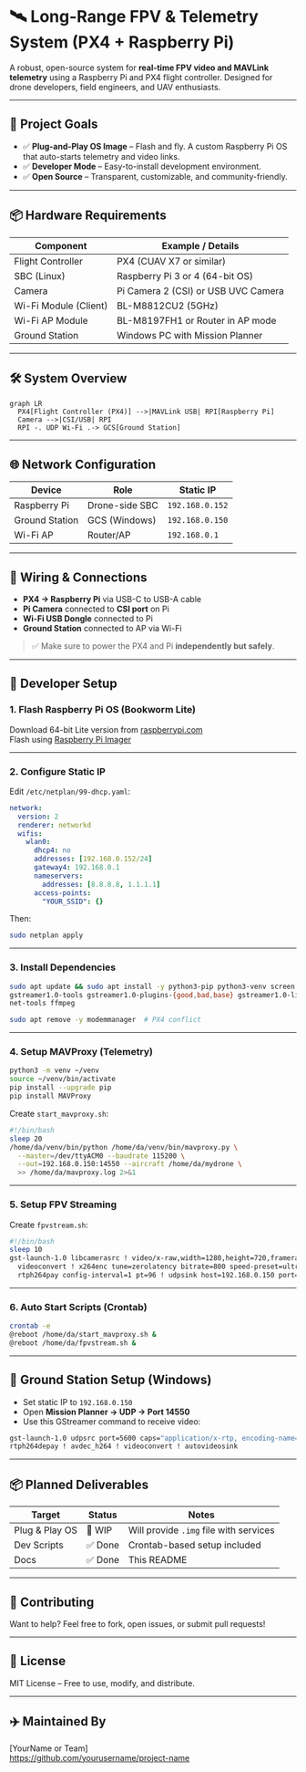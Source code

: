 # 🛰️ Long-Range FPV & Telemetry System (PX4 + Raspberry Pi)

A robust, open-source system for **real-time FPV video and MAVLink telemetry** using a Raspberry Pi and PX4 flight controller. Designed for drone developers, field engineers, and UAV enthusiasts.

---

## 🚀 Project Goals

- ✅ **Plug-and-Play OS Image** – Flash and fly. A custom Raspberry Pi OS that auto-starts telemetry and video links.
- ✅ **Developer Mode** – Easy-to-install development environment.
- ✅ **Open Source** – Transparent, customizable, and community-friendly.

---

## 📦 Hardware Requirements

| Component            | Example / Details                      |
|---------------------|----------------------------------------|
| Flight Controller    | PX4 (CUAV X7 or similar)               |
| SBC (Linux)          | Raspberry Pi 3 or 4 (64-bit OS)        |
| Camera               | Pi Camera 2 (CSI) or USB UVC Camera    |
| Wi-Fi Module (Client)| BL-M8812CU2 (5GHz)                     |
| Wi-Fi AP Module      | BL-M8197FH1 or Router in AP mode       |
| Ground Station       | Windows PC with Mission Planner        |

---

## 🛠️ System Overview

```mermaid
graph LR
  PX4[Flight Controller (PX4)] -->|MAVLink USB| RPI[Raspberry Pi]
  Camera -->|CSI/USB| RPI
  RPI -. UDP Wi-Fi .-> GCS[Ground Station]
```

---

## 🌐 Network Configuration

| Device        | Role          | Static IP         |
|---------------|---------------|-------------------|
| Raspberry Pi  | Drone-side SBC| `192.168.0.152`   |
| Ground Station| GCS (Windows) | `192.168.0.150`   |
| Wi-Fi AP      | Router/AP     | `192.168.0.1`     |

---

## 🔧 Wiring & Connections

- **PX4 → Raspberry Pi** via USB-C to USB-A cable
- **Pi Camera** connected to **CSI port** on Pi
- **Wi-Fi USB Dongle** connected to Pi
- **Ground Station** connected to AP via Wi-Fi

> ✅ Make sure to power the PX4 and Pi **independently but safely**.

---

## 🧪 Developer Setup

### 1. Flash Raspberry Pi OS (Bookworm Lite)

Download 64-bit Lite version from [raspberrypi.com](https://www.raspberrypi.com/software/operating-systems/)  
Flash using [Raspberry Pi Imager](https://www.raspberrypi.com/software/)

---

### 2. Configure Static IP

Edit `/etc/netplan/99-dhcp.yaml`:

```yaml
network:
  version: 2
  renderer: networkd
  wifis:
    wlan0:
      dhcp4: no
      addresses: [192.168.0.152/24]
      gateway4: 192.168.0.1
      nameservers:
        addresses: [8.8.8.8, 1.1.1.1]
      access-points:
        "YOUR_SSID": {}
```

Then:
```bash
sudo netplan apply
```

---

### 3. Install Dependencies

```bash
sudo apt update && sudo apt install -y python3-pip python3-venv screen \
gstreamer1.0-tools gstreamer1.0-plugins-{good,bad,base} gstreamer1.0-libav \
net-tools ffmpeg

sudo apt remove -y modemmanager  # PX4 conflict
```

---

### 4. Setup MAVProxy (Telemetry)

```bash
python3 -m venv ~/venv
source ~/venv/bin/activate
pip install --upgrade pip
pip install MAVProxy
```

Create `start_mavproxy.sh`:

```bash
#!/bin/bash
sleep 20
/home/da/venv/bin/python /home/da/venv/bin/mavproxy.py \
  --master=/dev/ttyACM0 --baudrate 115200 \
  --out=192.168.0.150:14550 --aircraft /home/da/mydrone \
  >> /home/da/mavproxy.log 2>&1
```

---

### 5. Setup FPV Streaming

Create `fpvstream.sh`:

```bash
#!/bin/bash
sleep 10
gst-launch-1.0 libcamerasrc ! video/x-raw,width=1280,height=720,framerate=30/1 ! \
  videoconvert ! x264enc tune=zerolatency bitrate=800 speed-preset=ultrafast ! \
  rtph264pay config-interval=1 pt=96 ! udpsink host=192.168.0.150 port=5600
```

---

### 6. Auto Start Scripts (Crontab)

```bash
crontab -e
@reboot /home/da/start_mavproxy.sh &
@reboot /home/da/fpvstream.sh &
```

---

## 🎯 Ground Station Setup (Windows)

- Set static IP to `192.168.0.150`
- Open **Mission Planner → UDP → Port 14550**
- Use this GStreamer command to receive video:

```bash
gst-launch-1.0 udpsrc port=5600 caps="application/x-rtp, encoding-name=H264, payload=96" ! \
rtph264depay ! avdec_h264 ! videoconvert ! autovideosink
```

---

## 📦 Planned Deliverables

| Target         | Status   | Notes                                     |
|----------------|----------|-------------------------------------------|
| Plug & Play OS | 🚧 WIP    | Will provide `.img` file with services    |
| Dev Scripts    | ✅ Done   | Crontab-based setup included              |
| Docs           | ✅ Done   | This README                              |

---

## 👥 Contributing

Want to help? Feel free to fork, open issues, or submit pull requests!

---

## 📄 License

MIT License – Free to use, modify, and distribute.

---

## ✈️ Maintained By

[YourName or Team]  
https://github.com/yourusername/project-name
